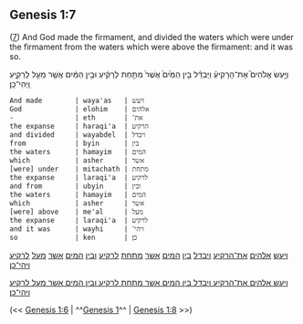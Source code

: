 ## Genesis 1:7

([7](http://biblehub.com/text/genesis/1-7.htm)) And God made the firmament, and divided the waters which were under the firmament from the waters which were above the firmament: and it was so.

וַיַּ֣עַשׂ אֱלֹהִים֮ אֶת־הָרָקִיעַ֒ וַיַּבְדֵּ֗ל בֵּ֤ין הַמַּ֙יִם֙ אֲשֶׁר֙ מִתַּ֣חַת לָרָקִ֔יעַ וּבֵ֣ין הַמַּ֔יִם אֲשֶׁ֖ר מֵעַ֣ל לָרָקִ֑יעַ וַֽיְהִי־כֵֽן׃

	And made        | waya'as   | ויעש
	God             | elohim    | אלהים
	-               | eth       | את־
	the expanse     | haraqi'a  | הרקיע
	and divided     | wayabdel  | ויבדל
	from            | byin      | בין
	the waters      | hamayim   | המים
	which           | asher     | אשר
	[were] under    | mitachath | מתחת
	the expanse     | laraqi'a  | לרקיע
	and from        | ubyin     | ובין
	the waters      | hamayim   | המים
	which           | asher     | אשר
	[were] above    | me'al     | מעל
	the expanse     | laraqi'a  | לרקיע
	and it was      | wayhi     | ויהי־
	so              | ken       | כן׃

[ויעש](/keys/VIOSh) [אלהים](/keys/ALHIM) [את־הרקיע](/keys/ATh-HRQIO) [ויבדל](/keys/VIBDL) [בין](/keys/BIN) [המים](/keys/HMIM) [אשר](/keys/AShR) [מתחת](/keys/MThChTh) [לרקיע](/keys/LRQIO) [ובין](/keys/VBIN) [המים](/keys/HMIM) [אשר](/keys/AShR) [מעל](/keys/MOL) [לרקיע](/keys/LRQIO) [ויהי־כן](/keys/VIHI-KN)׃

[ויעש אלהים את־הרקיע ויבדל בין המים אשר מתחת לרקיע ובין המים אשר מעל לרקיע ויהי־כן](/keys/VIOSh.ALHIM.ATh-HRQIO.VIBDL.BIN.HMIM.AShR.MThChTh.LRQIO.VBIN.HMIM.AShR.MOL.LRQIO.VIHI-KN)׃


(<< [Genesis 1:6](/genesis/1/6) | ^^[Genesis 1](/genesis/1)^^ | [Genesis 1:8](/genesis/1/8) >>)
